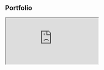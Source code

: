 ## Portfolio
<iframe class="scribd_iframe_embed" title="Portfolio Final 1" src="https://www.scribd.com/embeds/510443941/content?start_page=1&view_mode=scroll&access_key=key-wPa7T96gmViaNo0Cvjd1" tabindex="0" data-auto-height="true" data-aspect-ratio="2.8275862068965516" scrolling="no" 
